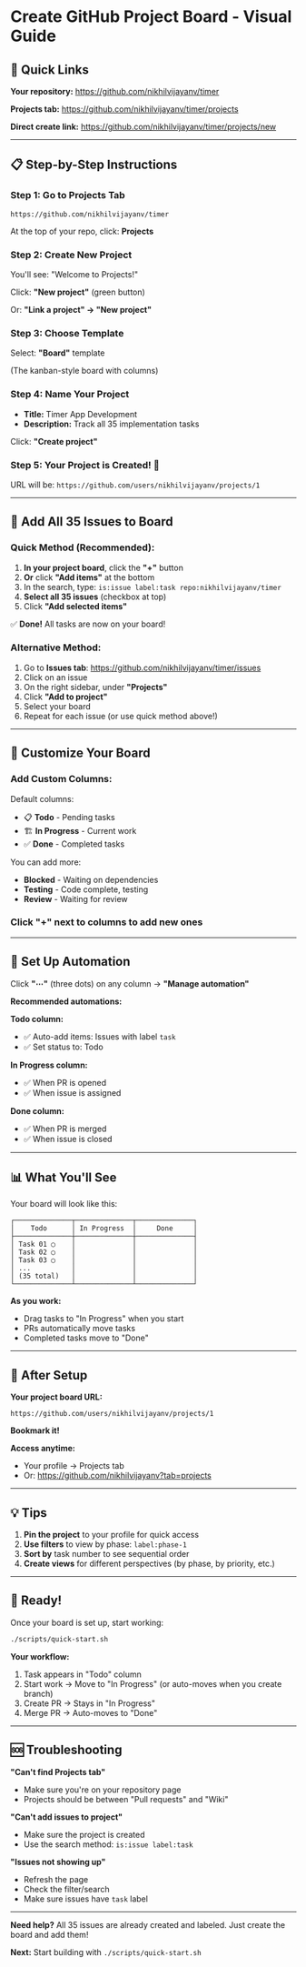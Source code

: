 # Create GitHub Project Board - Visual Guide

## 🎯 Quick Links

**Your repository:** https://github.com/nikhilvijayanv/timer

**Projects tab:** https://github.com/nikhilvijayanv/timer/projects

**Direct create link:** https://github.com/nikhilvijayanv/timer/projects/new

---

## 📋 Step-by-Step Instructions

### Step 1: Go to Projects Tab

```
https://github.com/nikhilvijayanv/timer
```

At the top of your repo, click: **Projects**

### Step 2: Create New Project

You'll see: "Welcome to Projects!"

Click: **"New project"** (green button)

Or: **"Link a project" → "New project"**

### Step 3: Choose Template

Select: **"Board"** template

(The kanban-style board with columns)

### Step 4: Name Your Project

- **Title:** Timer App Development
- **Description:** Track all 35 implementation tasks

Click: **"Create project"**

### Step 5: Your Project is Created! 🎉

URL will be: `https://github.com/users/nikhilvijayanv/projects/1`

---

## 🔗 Add All 35 Issues to Board

### Quick Method (Recommended):

1. **In your project board**, click the **"+"** button
2. **Or** click **"Add items"** at the bottom
3. In the search, type: `is:issue label:task repo:nikhilvijayanv/timer`
4. **Select all 35 issues** (checkbox at top)
5. Click **"Add selected items"**

✅ **Done!** All tasks are now on your board!

### Alternative Method:

1. Go to **Issues tab**: https://github.com/nikhilvijayanv/timer/issues
2. Click on an issue
3. On the right sidebar, under **"Projects"**
4. Click **"Add to project"**
5. Select your board
6. Repeat for each issue (or use quick method above!)

---

## 🎨 Customize Your Board

### Add Custom Columns:

Default columns:
- 📋 **Todo** - Pending tasks
- 🏗️ **In Progress** - Current work
- ✅ **Done** - Completed tasks

You can add more:
- **Blocked** - Waiting on dependencies
- **Testing** - Code complete, testing
- **Review** - Waiting for review

### Click "+" next to columns to add new ones

---

## 🔄 Set Up Automation

Click **"⋯"** (three dots) on any column → **"Manage automation"**

**Recommended automations:**

**Todo column:**
- ✅ Auto-add items: Issues with label `task`
- ✅ Set status to: Todo

**In Progress column:**
- ✅ When PR is opened
- ✅ When issue is assigned

**Done column:**
- ✅ When PR is merged
- ✅ When issue is closed

---

## 📊 What You'll See

Your board will look like this:

```
┌──────────────┬──────────────┬──────────────┐
│    Todo      │ In Progress  │     Done     │
├──────────────┼──────────────┼──────────────┤
│ Task 01 ◯    │              │              │
│ Task 02 ◯    │              │              │
│ Task 03 ◯    │              │              │
│ ...          │              │              │
│ (35 total)   │              │              │
└──────────────┴──────────────┴──────────────┘
```

**As you work:**
- Drag tasks to "In Progress" when you start
- PRs automatically move tasks
- Completed tasks move to "Done"

---

## 🎯 After Setup

**Your project board URL:**
```
https://github.com/users/nikhilvijayanv/projects/1
```

**Bookmark it!**

**Access anytime:**
- Your profile → Projects tab
- Or: https://github.com/nikhilvijayanv?tab=projects

---

## 💡 Tips

1. **Pin the project** to your profile for quick access
2. **Use filters** to view by phase: `label:phase-1`
3. **Sort by** task number to see sequential order
4. **Create views** for different perspectives (by phase, by priority, etc.)

---

## 🚀 Ready!

Once your board is set up, start working:

```bash
./scripts/quick-start.sh
```

**Your workflow:**
1. Task appears in "Todo" column
2. Start work → Move to "In Progress" (or auto-moves when you create branch)
3. Create PR → Stays in "In Progress"
4. Merge PR → Auto-moves to "Done"

---

## 🆘 Troubleshooting

**"Can't find Projects tab"**
- Make sure you're on your repository page
- Projects should be between "Pull requests" and "Wiki"

**"Can't add issues to project"**
- Make sure the project is created
- Use the search method: `is:issue label:task`

**"Issues not showing up"**
- Refresh the page
- Check the filter/search
- Make sure issues have `task` label

---

**Need help?** All 35 issues are already created and labeled. Just create the board and add them!

**Next:** Start building with `./scripts/quick-start.sh`
